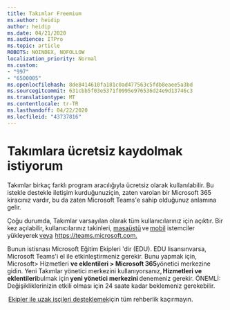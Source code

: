 ```yaml
---
title: Takımlar Freemium
ms.author: heidip
author: heidip
ms.date: 04/21/2020
ms.audience: ITPro
ms.topic: article
ROBOTS: NOINDEX, NOFOLLOW
localization_priority: Normal
ms.custom:
- "997"
- "6500005"
ms.openlocfilehash: 8de8414610fa181c0ad477563c5fdb8eaee5a3bd
ms.sourcegitcommit: 631cbb5f03e5371f0995e976536d24e9d13746c3
ms.translationtype: MT
ms.contentlocale: tr-TR
ms.lasthandoff: 04/22/2020
ms.locfileid: "43737816"
---
```

# <a name="id-like-to-sign-up-for-teams-for-free"></a>Takımlara ücretsiz kaydolmak istiyorum

Takımlar birkaç farklı program aracılığıyla ücretsiz olarak kullanılabilir. Bu istekle destekle iletişim kurduğunuziçin, zaten varolan bir Microsoft 365 kiracınız vardır, bu da zaten Microsoft Teams'e sahip olduğunuz anlamına gelir.

Çoğu durumda, Takımlar varsayılan olarak tüm kullanıcılarınız için açıktır. Bir kez açılabilir, kullanıcılarınız takinleri, [masaüstü](https://docs.microsoft.com/MicrosoftTeams/get-clients#desktop-client) ve [mobil](https://docs.microsoft.com/MicrosoftTeams/get-clients#mobile-clients) istemciler yükleyerek [veya](https://docs.microsoft.com/MicrosoftTeams/get-clients#web-client)  <https://teams.microsoft.com.>

Bunun istisnası Microsoft Eğitim Ekipleri 'dir (EDU). EDU lisansınvarsa, Microsoft Teams'i el ile etkinleştirmeniz gerekir. Bunu yapmak için, Microsoft> Hizmetleri **ve eklentileri > Microsoft 365**yönetici merkezine gidin. Yeni Takımlar yönetici merkezini kullanıyorsanız, **Hizmetleri ve eklentileri**bulmak için **yeni yönetici merkezini** denemeniz gerekir. ÖNEMLİ: Değişikliklerinizin etkili olması için 24 saate kadar beklemeniz gerekebilir.

 [Ekipler ile uzak işçileri desteklemek](https://docs.microsoft.com/MicrosoftTeams/support-remote-work-with-teams)için tüm rehberlik kaçırmayın.
